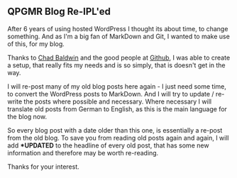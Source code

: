 ## QPGMR Blog Re-IPL'ed

After 6 years of using hosted WordPress I thought its about time, to change something. And as I'm a big fan of MarkDown and Git, I wanted to make use of this, for my blog. 

Thanks to [Chad Baldwin](https://chadbaldwin.net/2021/03/14/how-to-build-a-sql-blog.html) and the good people at [Github](https://pages.github.com), I was able to create a setup, that really fits my needs and is so simply, that is doesn't get in the way.

I will re-post many of my old blog posts here again - I just need some time, to convert the WordPress posts to MarkDown. 
And I will try to update / re-write the posts where possible and necessary.
Where necessary I will translate old posts from German to English, as this is the main language for the blog now. 

So every blog post with a date older than this one, is essentially a re-post from the old blog. 
To save you from reading old posts again and again, I will add **\*UPDATED** to the headline of 
every old post, that has some new information and therefore may be worth re-reading.

Thanks for your interest.
